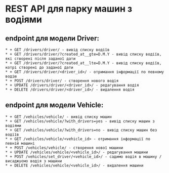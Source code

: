 # REST API для парку машин з водіями

## endpoint для модели Driver:
    * + GET /drivers/driver/ - вивід списку водіїв
    * + GET /drivers/driver/?created_at__gte=D.M.Y - вивід списку водіїв, які створені після заданої дати
    * + GET /drivers/driver/?created_at__lte=D.M.Y - вивід списку водіїв, котрі створені до заданої дати
    * + GET /drivers/driver/<driver_id>/ - отримання інформації по певному водію
    * + POST /drivers/driver/ - створення нового водія
    * + UPDATE /drivers/driver/<driver_id>/ - редагування водія
    * + DELETE /drivers/driver/<driver_id>/ - видалення водія

## endpoint для модели Vehicle:
    * + GET /vehicles/vehicle/ - вивід списку машин
    * + GET /vehicles/vehicle/?with_drivers=yes - вивід списку машин з водіями
    * + GET /vehicles/vehicle/?with_drivers=no - вивід списку машин без водіїв
    * + GET /vehicles/vehicle/<vehicle_id> - отримання інформації по певній машині
    * + POST /vehicles/vehicle/ - створення нової машини
    * + UPDATE /vehicles/vehicle/<vehicle_id>/ - редагування машини
    * + POST /vehicles/set_driver/<vehicle_id>/ - садимо водія в машину / висаджуємо водія з машини
    * + DELETE /vehicles/vehicle/<vehicle_id>/ - видалення машини
